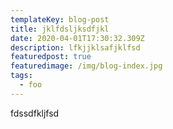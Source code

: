 ```yaml
---
templateKey: blog-post
title: jklfdsljksdfjkl
date: 2020-04-01T17:30:32.309Z
description: lfkjjklsafjklfsd
featuredpost: true
featuredimage: /img/blog-index.jpg
tags:
  - foo
---
```

fdssdfkljfsd
